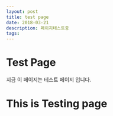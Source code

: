 ```yaml
---
layout: post
title: test page
date: 2018-03-21
description: 페이지테스트중
tags:
---
```


# Test Page

지금 이 페이지는 테스트 페이지 입니다.

This is Testing page
========
